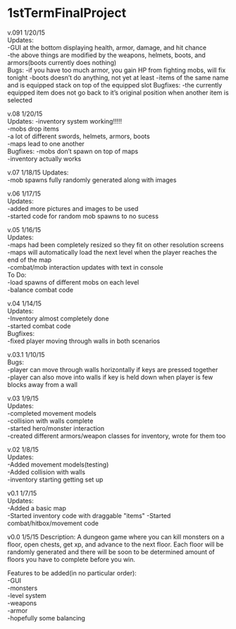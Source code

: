 1stTermFinalProject
===================    
v.091 1/20/15    
Updates:    
-GUI at the bottom displaying health, armor, damage, and hit chance    
-the above things are modified by the weapons, helmets, boots, and armors(boots currently does nothing)    
Bugs:
-if you have too much armor, you gain HP from fighting mobs, will fix tonight
-boots doesn’t do anything, not yet at least
-items of the same name and is equipped stack on top of the equipped slot
Bugfixes:
-the currently equipped item does not go back to it’s original position when another item is selected

v.08 1/20/15    
Updates:
-inventory system working!!!!!    
-mobs drop items    
-a lot of different swords, helmets, armors, boots    
-maps lead to one another    
Bugfixes:
-mobs don’t spawn on top of maps    
-inventory actually works    

v.07 1/18/15
Updates:    
-mob spawns fully randomly generated along with images    

v.06 1/17/15    
Updates:    
-added more pictures and images to be used    
-started code for random mob spawns to no sucess    

v.05 1/16/15    
Updates:    
-maps had been completely resized so they fit on other resolution screens    
-maps will automatically load the next level when the player reaches the end of the map    
-combat/mob interaction updates with text in console    
To Do:    
-load spawns of different mobs on each level    
-balance combat code    

v.04 1/14/15    
Updates:    
-Inventory almost completely done    
-started combat code    
Bugfixes:    
-fixed player moving through walls in both scenarios    

v.03.1 1/10/15    
Bugs:    
-player can move through walls horizontally if keys are pressed together    
-player can also move into walls if key is held down when player is few blocks away from a wall    

v.03 1/9/15    
Updates:    
-completed movement models    
-collision with walls complete    
-started hero/monster interaction    
-created different armors/weapon classes for inventory, wrote for them too    

v.02 1/8/15    
Updates:    
-Added movement models(testing)    
-Added collision with walls    
-inventory starting getting set up    

v0.1 1/7/15    
Updates:    
-Added a basic map    
-Started inventory code with draggable "items"
-Started combat/hitbox/movement code


v0.0 1/5/15
Description:
A dungeon game where you can kill monsters on a floor, open chests, get xp, and advance to the next floor. Each floor will be randomly generated and there will be soon to be determined amount of floors you have to complete before you win.

Features to be added(in no particular order):    
-GUI    
-monsters    
-level system    
-weapons    
-armor    
-hopefully some balancing    
